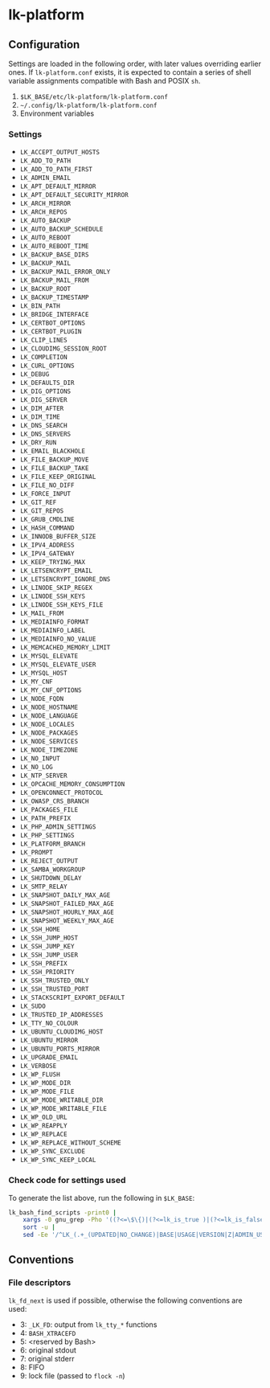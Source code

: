 # lk-platform

## Configuration

Settings are loaded in the following order, with later values overriding earlier
ones. If `lk-platform.conf` exists, it is expected to contain a series of shell
variable assignments compatible with Bash and POSIX `sh`.

1. `$LK_BASE/etc/lk-platform/lk-platform.conf`
2. `~/.config/lk-platform/lk-platform.conf`
3. Environment variables

### Settings

- `LK_ACCEPT_OUTPUT_HOSTS`
- `LK_ADD_TO_PATH`
- `LK_ADD_TO_PATH_FIRST`
- `LK_ADMIN_EMAIL`
- `LK_APT_DEFAULT_MIRROR`
- `LK_APT_DEFAULT_SECURITY_MIRROR`
- `LK_ARCH_MIRROR`
- `LK_ARCH_REPOS`
- `LK_AUTO_BACKUP`
- `LK_AUTO_BACKUP_SCHEDULE`
- `LK_AUTO_REBOOT`
- `LK_AUTO_REBOOT_TIME`
- `LK_BACKUP_BASE_DIRS`
- `LK_BACKUP_MAIL`
- `LK_BACKUP_MAIL_ERROR_ONLY`
- `LK_BACKUP_MAIL_FROM`
- `LK_BACKUP_ROOT`
- `LK_BACKUP_TIMESTAMP`
- `LK_BIN_PATH`
- `LK_BRIDGE_INTERFACE`
- `LK_CERTBOT_OPTIONS`
- `LK_CERTBOT_PLUGIN`
- `LK_CLIP_LINES`
- `LK_CLOUDIMG_SESSION_ROOT`
- `LK_COMPLETION`
- `LK_CURL_OPTIONS`
- `LK_DEBUG`
- `LK_DEFAULTS_DIR`
- `LK_DIG_OPTIONS`
- `LK_DIG_SERVER`
- `LK_DIM_AFTER`
- `LK_DIM_TIME`
- `LK_DNS_SEARCH`
- `LK_DNS_SERVERS`
- `LK_DRY_RUN`
- `LK_EMAIL_BLACKHOLE`
- `LK_FILE_BACKUP_MOVE`
- `LK_FILE_BACKUP_TAKE`
- `LK_FILE_KEEP_ORIGINAL`
- `LK_FILE_NO_DIFF`
- `LK_FORCE_INPUT`
- `LK_GIT_REF`
- `LK_GIT_REPOS`
- `LK_GRUB_CMDLINE`
- `LK_HASH_COMMAND`
- `LK_INNODB_BUFFER_SIZE`
- `LK_IPV4_ADDRESS`
- `LK_IPV4_GATEWAY`
- `LK_KEEP_TRYING_MAX`
- `LK_LETSENCRYPT_EMAIL`
- `LK_LETSENCRYPT_IGNORE_DNS`
- `LK_LINODE_SKIP_REGEX`
- `LK_LINODE_SSH_KEYS`
- `LK_LINODE_SSH_KEYS_FILE`
- `LK_MAIL_FROM`
- `LK_MEDIAINFO_FORMAT`
- `LK_MEDIAINFO_LABEL`
- `LK_MEDIAINFO_NO_VALUE`
- `LK_MEMCACHED_MEMORY_LIMIT`
- `LK_MYSQL_ELEVATE`
- `LK_MYSQL_ELEVATE_USER`
- `LK_MYSQL_HOST`
- `LK_MY_CNF`
- `LK_MY_CNF_OPTIONS`
- `LK_NODE_FQDN`
- `LK_NODE_HOSTNAME`
- `LK_NODE_LANGUAGE`
- `LK_NODE_LOCALES`
- `LK_NODE_PACKAGES`
- `LK_NODE_SERVICES`
- `LK_NODE_TIMEZONE`
- `LK_NO_INPUT`
- `LK_NO_LOG`
- `LK_NTP_SERVER`
- `LK_OPCACHE_MEMORY_CONSUMPTION`
- `LK_OPENCONNECT_PROTOCOL`
- `LK_OWASP_CRS_BRANCH`
- `LK_PACKAGES_FILE`
- `LK_PATH_PREFIX`
- `LK_PHP_ADMIN_SETTINGS`
- `LK_PHP_SETTINGS`
- `LK_PLATFORM_BRANCH`
- `LK_PROMPT`
- `LK_REJECT_OUTPUT`
- `LK_SAMBA_WORKGROUP`
- `LK_SHUTDOWN_DELAY`
- `LK_SMTP_RELAY`
- `LK_SNAPSHOT_DAILY_MAX_AGE`
- `LK_SNAPSHOT_FAILED_MAX_AGE`
- `LK_SNAPSHOT_HOURLY_MAX_AGE`
- `LK_SNAPSHOT_WEEKLY_MAX_AGE`
- `LK_SSH_HOME`
- `LK_SSH_JUMP_HOST`
- `LK_SSH_JUMP_KEY`
- `LK_SSH_JUMP_USER`
- `LK_SSH_PREFIX`
- `LK_SSH_PRIORITY`
- `LK_SSH_TRUSTED_ONLY`
- `LK_SSH_TRUSTED_PORT`
- `LK_STACKSCRIPT_EXPORT_DEFAULT`
- `LK_SUDO`
- `LK_TRUSTED_IP_ADDRESSES`
- `LK_TTY_NO_COLOUR`
- `LK_UBUNTU_CLOUDIMG_HOST`
- `LK_UBUNTU_MIRROR`
- `LK_UBUNTU_PORTS_MIRROR`
- `LK_UPGRADE_EMAIL`
- `LK_VERBOSE`
- `LK_WP_FLUSH`
- `LK_WP_MODE_DIR`
- `LK_WP_MODE_FILE`
- `LK_WP_MODE_WRITABLE_DIR`
- `LK_WP_MODE_WRITABLE_FILE`
- `LK_WP_OLD_URL`
- `LK_WP_REAPPLY`
- `LK_WP_REPLACE`
- `LK_WP_REPLACE_WITHOUT_SCHEME`
- `LK_WP_SYNC_EXCLUDE`
- `LK_WP_SYNC_KEEP_LOCAL`

### Check code for settings used

To generate the list above, run the following in `$LK_BASE`:

```bash
lk_bash_find_scripts -print0 |
    xargs -0 gnu_grep -Pho '((?<=\$\{)|(?<=lk_is_true )|(?<=lk_is_false ))LK_[a-zA-Z0-9_]+\b(?!(\[[^]]+\])?[#%}])' |
    sort -u |
    sed -Ee '/^LK_(.+_(UPDATED|NO_CHANGE)|BASE|USAGE|VERSION|Z|ADMIN_USERS|HOST_.+|MYSQL_(USERNAME|PASSWORD)|SHUTDOWN_ACTION)$/d' -e 's/.*/- `&`/'
```

## Conventions

### File descriptors

`lk_fd_next` is used if possible, otherwise the following conventions are used:

- 3: `_LK_FD`: output from `lk_tty_*` functions
- 4: `BASH_XTRACEFD`
- 5: \<reserved by Bash\>
- 6: original stdout
- 7: original stderr
- 8: FIFO
- 9: lock file (passed to `flock -n`)

